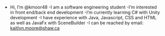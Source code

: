 - Hi, I’m @kmoor48
-I am a software engineering student
-I’m interested in front end/back end development
-I’m currently learning C# with Unity development
-I have experience with Java, Javascript, CSS and HTML as well as JavaFx with SceneBuilder
-I can be reached by email: kaitlyn.moore@shaw.ca

<!---
kmoor48/kmoor48 is a ✨ special ✨ repository because its `README.md` (this file) appears on your GitHub profile.
You can click the Preview link to take a look at your changes.
--->
